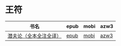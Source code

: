 # 王符

| 书名 | epub | mobi | azw3 |
| --- | --- | --- | --- |
| [潜夫论（全本全注全译）](http://ct.dalanmei.com/f/31084289-572115807-313476) | [epub](http://ct.dalanmei.com/f/31084289-572115807-313476) | [mobi](http://ct.dalanmei.com/f/31084289-571701697-6a7b6e) | [azw3](http://ct.dalanmei.com/f/31084289-572141554-fa9917) |

